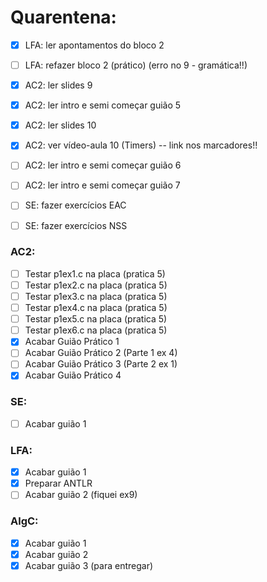 # Quarentena:
- [x] LFA: ler apontamentos do bloco 2
- [ ] LFA: refazer bloco 2 (prático) (erro no 9 - gramática!!)
- [x] AC2: ler slides 9
- [x] AC2: ler intro e semi começar guião 5
- [x] AC2: ler slides 10
- [x] AC2: ver vídeo-aula 10 (Timers) -- link nos marcadores!!
- [ ] AC2: ler intro e semi começar guião 6
- [ ] AC2: ler intro e semi começar guião 7
- [ ] SE: fazer exercícios EAC
- [ ] SE: fazer exercícios NSS



### AC2:
- [ ] Testar p1ex1.c na placa (pratica 5)
- [ ] Testar p1ex2.c na placa (pratica 5)
- [ ] Testar p1ex3.c na placa (pratica 5)
- [ ] Testar p1ex4.c na placa (pratica 5)
- [ ] Testar p1ex5.c na placa (pratica 5)
- [ ] Testar p1ex6.c na placa (pratica 5)
- [x] Acabar Guião Prático 1
- [ ] Acabar Guião Prático 2 (Parte 1 ex 4)
- [ ] Acabar Guião Prático 3 (Parte 2 ex 1)
- [x] Acabar Guião Prático 4 

### SE:
- [ ] Acabar guião 1

### LFA:
- [x] Acabar guião 1
- [x] Preparar ANTLR
- [ ] Acabar guião 2 (fiquei ex9)

### AlgC: 
- [x] Acabar guião 1
- [x] Acabar guião 2
- [x] Acabar guião 3 (para entregar)
